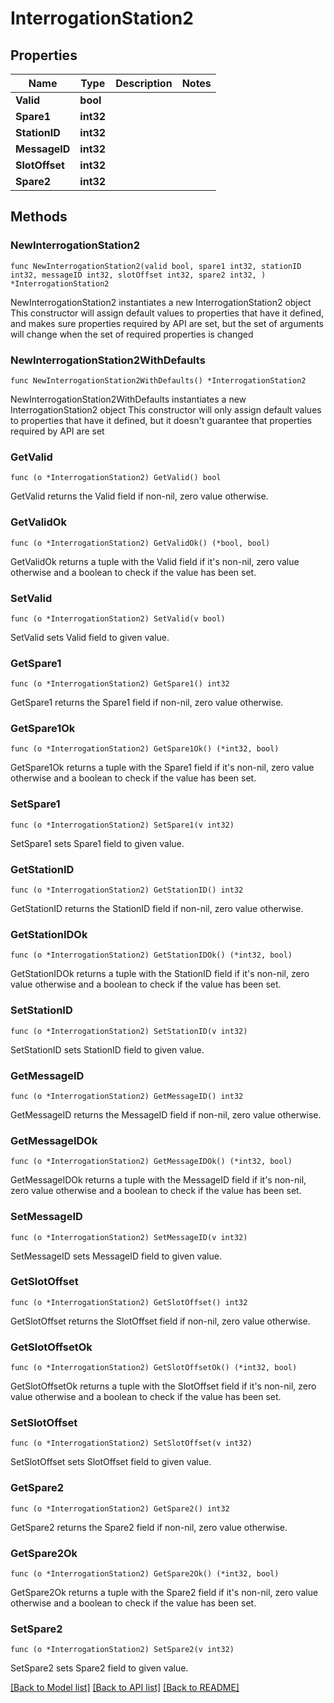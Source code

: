 # InterrogationStation2

## Properties

Name | Type | Description | Notes
------------ | ------------- | ------------- | -------------
**Valid** | **bool** |  | 
**Spare1** | **int32** |  | 
**StationID** | **int32** |  | 
**MessageID** | **int32** |  | 
**SlotOffset** | **int32** |  | 
**Spare2** | **int32** |  | 

## Methods

### NewInterrogationStation2

`func NewInterrogationStation2(valid bool, spare1 int32, stationID int32, messageID int32, slotOffset int32, spare2 int32, ) *InterrogationStation2`

NewInterrogationStation2 instantiates a new InterrogationStation2 object
This constructor will assign default values to properties that have it defined,
and makes sure properties required by API are set, but the set of arguments
will change when the set of required properties is changed

### NewInterrogationStation2WithDefaults

`func NewInterrogationStation2WithDefaults() *InterrogationStation2`

NewInterrogationStation2WithDefaults instantiates a new InterrogationStation2 object
This constructor will only assign default values to properties that have it defined,
but it doesn't guarantee that properties required by API are set

### GetValid

`func (o *InterrogationStation2) GetValid() bool`

GetValid returns the Valid field if non-nil, zero value otherwise.

### GetValidOk

`func (o *InterrogationStation2) GetValidOk() (*bool, bool)`

GetValidOk returns a tuple with the Valid field if it's non-nil, zero value otherwise
and a boolean to check if the value has been set.

### SetValid

`func (o *InterrogationStation2) SetValid(v bool)`

SetValid sets Valid field to given value.


### GetSpare1

`func (o *InterrogationStation2) GetSpare1() int32`

GetSpare1 returns the Spare1 field if non-nil, zero value otherwise.

### GetSpare1Ok

`func (o *InterrogationStation2) GetSpare1Ok() (*int32, bool)`

GetSpare1Ok returns a tuple with the Spare1 field if it's non-nil, zero value otherwise
and a boolean to check if the value has been set.

### SetSpare1

`func (o *InterrogationStation2) SetSpare1(v int32)`

SetSpare1 sets Spare1 field to given value.


### GetStationID

`func (o *InterrogationStation2) GetStationID() int32`

GetStationID returns the StationID field if non-nil, zero value otherwise.

### GetStationIDOk

`func (o *InterrogationStation2) GetStationIDOk() (*int32, bool)`

GetStationIDOk returns a tuple with the StationID field if it's non-nil, zero value otherwise
and a boolean to check if the value has been set.

### SetStationID

`func (o *InterrogationStation2) SetStationID(v int32)`

SetStationID sets StationID field to given value.


### GetMessageID

`func (o *InterrogationStation2) GetMessageID() int32`

GetMessageID returns the MessageID field if non-nil, zero value otherwise.

### GetMessageIDOk

`func (o *InterrogationStation2) GetMessageIDOk() (*int32, bool)`

GetMessageIDOk returns a tuple with the MessageID field if it's non-nil, zero value otherwise
and a boolean to check if the value has been set.

### SetMessageID

`func (o *InterrogationStation2) SetMessageID(v int32)`

SetMessageID sets MessageID field to given value.


### GetSlotOffset

`func (o *InterrogationStation2) GetSlotOffset() int32`

GetSlotOffset returns the SlotOffset field if non-nil, zero value otherwise.

### GetSlotOffsetOk

`func (o *InterrogationStation2) GetSlotOffsetOk() (*int32, bool)`

GetSlotOffsetOk returns a tuple with the SlotOffset field if it's non-nil, zero value otherwise
and a boolean to check if the value has been set.

### SetSlotOffset

`func (o *InterrogationStation2) SetSlotOffset(v int32)`

SetSlotOffset sets SlotOffset field to given value.


### GetSpare2

`func (o *InterrogationStation2) GetSpare2() int32`

GetSpare2 returns the Spare2 field if non-nil, zero value otherwise.

### GetSpare2Ok

`func (o *InterrogationStation2) GetSpare2Ok() (*int32, bool)`

GetSpare2Ok returns a tuple with the Spare2 field if it's non-nil, zero value otherwise
and a boolean to check if the value has been set.

### SetSpare2

`func (o *InterrogationStation2) SetSpare2(v int32)`

SetSpare2 sets Spare2 field to given value.



[[Back to Model list]](../README.md#documentation-for-models) [[Back to API list]](../README.md#documentation-for-api-endpoints) [[Back to README]](../README.md)


